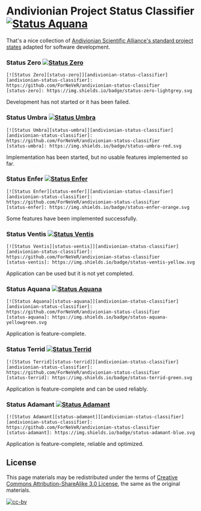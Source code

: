 Andivionian Project Status Classifier [![Status Aquana][status-aquana]][andivionian-status-classifier]
=====================================

That's a nice collection of [Andivionian Scientific Alliance's standard project
states][source] adapted for software development.

### Status Zero [![Status Zero][status-zero]][andivionian-status-classifier]

    [![Status Zero][status-zero]][andivionian-status-classifier]
    [andivionian-status-classifier]: https://github.com/ForNeVeR/andivionian-status-classifier
    [status-zero]: https://img.shields.io/badge/status-zero-lightgrey.svg

Development has not started or it has been failed.

### Status Umbra [![Status Umbra][status-umbra]][andivionian-status-classifier]

    [![Status Umbra][status-umbra]][andivionian-status-classifier]
    [andivionian-status-classifier]: https://github.com/ForNeVeR/andivionian-status-classifier
    [status-umbra]: https://img.shields.io/badge/status-umbra-red.svg

Implementation has been started, but no usable features implemented so far.

### Status Enfer [![Status Enfer][status-enfer]][andivionian-status-classifier]

    [![Status Enfer][status-enfer]][andivionian-status-classifier]
    [andivionian-status-classifier]: https://github.com/ForNeVeR/andivionian-status-classifier
    [status-enfer]: https://img.shields.io/badge/status-enfer-orange.svg

Some features have been implemented successfully.

### Status Ventis [![Status Ventis][status-ventis]][andivionian-status-classifier]

    [![Status Ventis][status-ventis]][andivionian-status-classifier]
    [andivionian-status-classifier]: https://github.com/ForNeVeR/andivionian-status-classifier
    [status-ventis]: https://img.shields.io/badge/status-ventis-yellow.svg

Application can be used but it is not yet completed.

### Status Aquana [![Status Aquana][status-aquana]][andivionian-status-classifier]

    [![Status Aquana][status-aquana]][andivionian-status-classifier]
    [andivionian-status-classifier]: https://github.com/ForNeVeR/andivionian-status-classifier
    [status-aquana]: https://img.shields.io/badge/status-aquana-yellowgreen.svg

Application is feature-complete.

### Status Terrid [![Status Terrid][status-terrid]][andivionian-status-classifier]

    [![Status Terrid][status-terrid]][andivionian-status-classifier]
    [andivionian-status-classifier]: https://github.com/ForNeVeR/andivionian-status-classifier
    [status-terrid]: https://img.shields.io/badge/status-terrid-green.svg

Application is feature-complete and can be used reliably.

### Status Adamant [![Status Adamant][status-adamant]][andivionian-status-classifier]

    [![Status Adamant][status-adamant]][andivionian-status-classifier]
    [andivionian-status-classifier]: https://github.com/ForNeVeR/andivionian-status-classifier
    [status-adamant]: https://img.shields.io/badge/status-adamant-blue.svg

Application is feature-complete, reliable and optimized.

License
-------

This page materials may be redistributed under the terms of [Creative Commons
Attribution-ShareAlike 3.0 License][cc-by-license], the same as the original
materials.

[![cc-by][]][cc-by-license]

[andivionian-status-classifier]: https://github.com/ForNeVeR/andivionian-status-classifier
[cc-by-license]: http://creativecommons.org/licenses/by-sa/3.0/
[source]: http://scientific-alliance.wikidot.com/item-classes

[cc-by]: http://mirrors.creativecommons.org/presskit/buttons/80x15/svg/by-sa.svg
[status-adamant]: https://img.shields.io/badge/status-adamant-blue.svg
[status-aquana]: https://img.shields.io/badge/status-aquana-yellowgreen.svg
[status-enfer]: https://img.shields.io/badge/status-enfer-orange.svg
[status-terrid]: https://img.shields.io/badge/status-terrid-green.svg
[status-umbra]: https://img.shields.io/badge/status-umbra-red.svg
[status-ventis]: https://img.shields.io/badge/status-ventis-yellow.svg
[status-zero]: https://img.shields.io/badge/status-zero-lightgrey.svg
